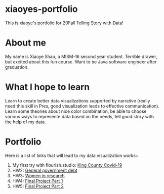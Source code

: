 # xiaoyes-portfolio
This is xiaoye's portfolio for 20Fall Telling Story with Data!

# About me
My name is Xiaoye Shao, a MISM-16 second year student.
Terrible drawer, but excited about this fun course.
Want to be Java software engineer after graduation.

# What I hope to learn
Learn to create better data visualizations supported by narrative (really need this skill in Pres, good visualization leeds to effective communication).
Learn some theories about nice color combination, be able to choose various ways to represente data based on the needs, tell good story with the help of my data.

# Portfolio
Here is a list of links that will lead to my data visualization works~
1. My first try with flourish.studio: [King County Covid-19](https://little-yao21.github.io/xiaoyes-portfolio/KingCounty)
2. HW2: [General government debt](/General-government-debt.md)
3. HW3: [Women in research](/Women-in-research.md)
4. HW4: [Final Project Part 1](/final_project_xiaoyes.md)
5. HW5: [Final Project Part 2](/final_project_part2_xiaoyes.md)
